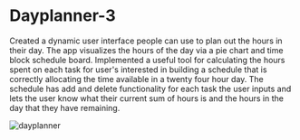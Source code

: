 # Dayplanner-3
Created a dynamic user interface people can use to plan out the hours in their day. The app visualizes the hours of the day via a pie chart and time block schedule board. Implemented a useful tool for calculating the hours spent on each task for user's interested in building a schedule that is correctly allocating the time available in a twenty four hour day. The schedule has add and delete functionality for each task the user inputs and lets the user know what their current sum of hours is and the hours in the day that they have remaining. 

![dayplanner](https://user-images.githubusercontent.com/88254705/214158023-264590f3-64ea-450d-9d83-34d3a63d7052.PNG)
